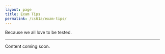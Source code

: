 ```yaml
---
layout: page
title: Exam Tips
permalink: /cs61a/exam-tips/
---
```


<p>
    Because we all love to be tested.
</p>

<hr />

Content coming soon.
